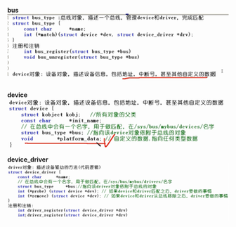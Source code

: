 **bus**
![alt text](image.png)


**device**
![alt text](image-1.png)


**device_driver**
![alt text](image-2.png)